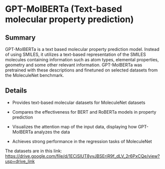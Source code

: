 # GPT-MolBERTa (Text-based molecular property prediction)

## Summary
GPT-MolBERTa is a text based molecular property prediction model. Instead of using SMILES, it utilizes a text-based representation of the SMILES molecules containing information such as atom types, elemental properties, geometry and some other relevant information. GPT-MolBERTa was pretrained with these descriptions and finetuned on selected datasets from the MoleculeNet benchmark.

## Details
* Provides text-based molecular datasets for MoleculeNet datasets

* Compares the effectiveness for BERT and RoBERTa models in property prediction

* Visualizes the attention map of the input data, displaying how GPT-MolBERTa analyzes the data

* Achieves strong performance in the regression tasks of MoleculeNet



The datasets are in this link: https://drive.google.com/file/d/1ECiSlUT8yvJBSErjR9f_dLV_2r6PxCQe/view?usp=drive_link
